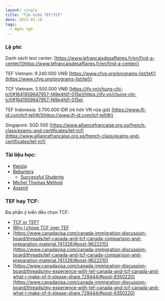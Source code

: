 ```yaml
---
layout: single
title: "Tìm hiểu TEF/TCF"
date: 2023-03-18
tags:
  - Ngôn ngữ
---
```


### Lệ phí:

Danh sách test center: [https://www.lefrancaisdesaffaires.fr/en/find-a-center/](https://www.lefrancaisdesaffaires.fr/en/find-a-center/)

TEF Vietnam: 9.240.000 VNĐ
[https://www.cfvg.org/programs-list/tef/](https://www.cfvg.org/programs-list/tef/)

TCF Vietnam: 3.500.000 VNĐ
[https://ifv.vn/chung-chi-tcf/#1641959647957-f49e4fd1-015e](https://ifv.vn/chung-chi-tcf/#1641959647957-f49e4fd1-015e)

TEF Indonesia: 3.700.000 IDR (rẻ hơn VN nửa giá)
[https://www.ifi-id.com/tcf-tef/#/](https://www.ifi-id.com/tcf-tef/#/)

Singapore: SGD 500
[https://www.alliancefrancaise.org.sg/french-class/exams-and-certificates/tef-tcf](https://www.alliancefrancaise.org.sg/french-class/exams-and-certificates/tef-tcf)

### Tài liệu học:

- [Kwiziq](https://www.kwiziq.com/)
- [Bebarters](https://www.bebarters.com/programs)
  - [Successful Students](https://www.youtube.com/watch?v=dEs8K26yRbk&list=PLRnuLZZ5D0Ky1LGoCJDlOARo-2oRAEiqi&index=10&loop=0)
- [Michel Thomas Method](https://www.michelthomas.com/learn-french/#intemediate-french)
- [Assimil](https://www.assimil.com/en/articles/5-la-methode-assimil)

### TEF hay TCF:

Đa phần ý kiến đều chọn TCF:

- [TCF or TEF?](https://www.reddit.com/r/ImmigrationCanada/comments/1asiym4/comment/kqsfjoy)
- [Why I chose TCF over TEF](https://www.reddit.com/r/French/comments/1by2ywr/why_i_chose_tcf_over_tef)
- [https://www.canadavisa.com/canada-immigration-discussion-board/threads/tef-canada-and-tcf-canada-comparison-and-preparation-material.741326/#post-9622210](https://www.canadavisa.com/canada-immigration-discussion-board/threads/tef-canada-and-tcf-canada-comparison-and-preparation-material.741326/#post-9622210)
- [https://www.canadavisa.com/canada-immigration-discussion-board/threads/my-experience-with-tef-canada-and-tcf-canada-and-what-i-make-of-it-please-share.729444/#post-9350220](https://www.canadavisa.com/canada-immigration-discussion-board/threads/my-experience-with-tef-canada-and-tcf-canada-and-what-i-make-of-it-please-share.729444/#post-9350220)

